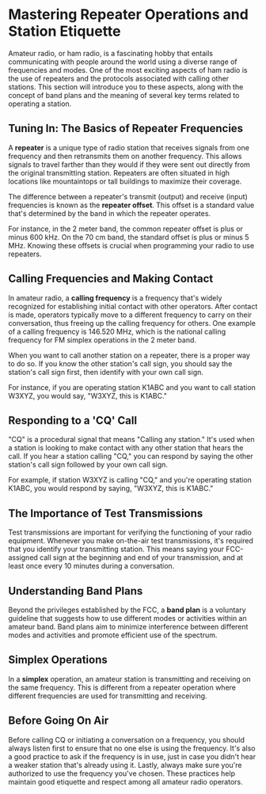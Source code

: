 # Mastering Repeater Operations and Station Etiquette

Amateur radio, or ham radio, is a fascinating hobby that entails communicating with people around the world using a diverse range of frequencies and modes. One of the most exciting aspects of ham radio is the use of repeaters and the protocols associated with calling other stations. This section will introduce you to these aspects, along with the concept of band plans and the meaning of several key terms related to operating a station. 

## Tuning In: The Basics of Repeater Frequencies

A **repeater** is a unique type of radio station that receives signals from one frequency and then retransmits them on another frequency. This allows signals to travel farther than they would if they were sent out directly from the original transmitting station. Repeaters are often situated in high locations like mountaintops or tall buildings to maximize their coverage.

The difference between a repeater's transmit (output) and receive (input) frequencies is known as the **repeater offset**. This offset is a standard value that's determined by the band in which the repeater operates. 

For instance, in the 2 meter band, the common repeater offset is plus or minus 600 kHz. On the 70 cm band, the standard offset is plus or minus 5 MHz. Knowing these offsets is crucial when programming your radio to use repeaters.

## Calling Frequencies and Making Contact

In amateur radio, a **calling frequency** is a frequency that's widely recognized for establishing initial contact with other operators. After contact is made, operators typically move to a different frequency to carry on their conversation, thus freeing up the calling frequency for others. One example of a calling frequency is 146.520 MHz, which is the national calling frequency for FM simplex operations in the 2 meter band.

When you want to call another station on a repeater, there is a proper way to do so. If you know the other station's call sign, you should say the station's call sign first, then identify with your own call sign. 

For instance, if you are operating station K1ABC and you want to call station W3XYZ, you would say, "W3XYZ, this is K1ABC."

## Responding to a 'CQ' Call

"CQ" is a procedural signal that means "Calling any station." It's used when a station is looking to make contact with any other station that hears the call. If you hear a station calling "CQ," you can respond by saying the other station's call sign followed by your own call sign. 

For example, if station W3XYZ is calling "CQ," and you're operating station K1ABC, you would respond by saying, "W3XYZ, this is K1ABC."

## The Importance of Test Transmissions

Test transmissions are important for verifying the functioning of your radio equipment. Whenever you make on-the-air test transmissions, it's required that you identify your transmitting station. This means saying your FCC-assigned call sign at the beginning and end of your transmission, and at least once every 10 minutes during a conversation.

## Understanding Band Plans

Beyond the privileges established by the FCC, a **band plan** is a voluntary guideline that suggests how to use different modes or activities within an amateur band. Band plans aim to minimize interference between different modes and activities and promote efficient use of the spectrum.

## Simplex Operations

In a **simplex** operation, an amateur station is transmitting and receiving on the same frequency. This is different from a repeater operation where different frequencies are used for transmitting and receiving.

## Before Going On Air

Before calling CQ or initiating a conversation on a frequency, you should always listen first to ensure that no one else is using the frequency. It's also a good practice to ask if the frequency is in use, just in case you didn't hear a weaker station that's already using it. Lastly, always make sure you're authorized to use the frequency you've chosen. These practices help maintain good etiquette and respect among all amateur radio operators.